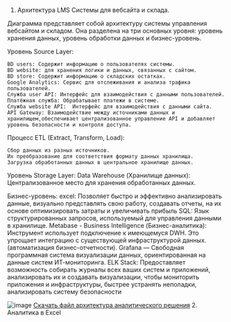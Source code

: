 1. Архитектура LMS Системы для вебсайта и склада.

Диаграмма представляет собой архитектуру системы управления вебсайтом и складом. Она разделена на три основных уровня: уровень хранения данных, уровень обработки данных и бизнес-уровень.

Уровень Source Layer:

    BD users: Содержит информацию о пользователях системы.
    BD website: для хранения логики и данных, связанных с сайтом.
    BD store: Содержит информацию о складских остатках.
	Google Analytics: Сервис для отслеживания и анализа трафика пользователей.
    Служба user API: Интерфейс для взаимодействия с данными пользователей.
	Платёжная служба: Обрабатывает платежи в системе.
	Служба website API:  Интерфейс для взаимодействия с данными сайта.
	API Gateway: Взаимодействие между источниками данных и хранилищем,обеспечивает централизованное управление API и добавляет уровень безопасности и контроля доступа.	 
    
Процесс ETL (Extract, Transform, Load):

    Сбор данных из разных источников.
    Их преобразование для соответствия формату данных хранилища.
    Загрузка обработанных данных в центральное хранилище данных.
	
Уровень Storage Layer:
	Data Warehouse (Хранилище данных): Централизованное место для хранения обработанных данных.
	
Бизнес-уровень:
    excel: Позволяет быстро и эффективно анализировать данные, визуально представлять свою работу, создавать отчеты, на их основе оптимизировать затраты и увеличивать прибыль
    SQL: Язык структурированных запросов, используемый для управления данными в хранилище.
    Metabase - Business Intelligence (Бизнес-аналитика): Инструмент использует подключение к имеющемуся DWH. Это упрощает интеграцию с существующей инфраструктурой данных.(автоматизация бизнес-отчетности).
	Grafana — Свободная программная система визуализации данных, ориентированная на данные систем ИТ-мониторинга.
    ELK Stack:  Предоставляет возможность собирать журналы всех ваших систем и приложений, анализировать их и создавать визуализации, чтобы мониторить приложения и инфраструктуры, быстрее устранять неполадки, анализировать систему безопасности

![image](https://github.com/user-attachments/assets/20ced48f-3fb1-498e-a928-07c0caeef9b1)
[Скачать файл архитектура аналитического решения](https://github.com/Rahmon22SoH/DE-101/blob/master/Module1/%D0%90%D1%80%D1%85%D0%B8%D1%82%D0%B5%D0%BA%D1%82%D1%83%D1%80%D0%B0%20%D0%B0%D0%BD%D0%B0%D0%BB%D0%B8%D1%82%D0%B8%D1%87%D0%B5%D1%81%D0%BA%D0%BE%D0%B3%D0%BE%20%D1%80%D0%B5%D1%88%D0%B5%D0%BD%D0%B8%D1%8F.drawio)
2. Аналитика в Excel

